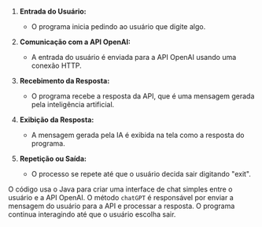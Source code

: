 
1. **Entrada do Usuário:**
   - O programa inicia pedindo ao usuário que digite algo.

2. **Comunicação com a API OpenAI:**
   - A entrada do usuário é enviada para a API OpenAI usando uma conexão HTTP.

3. **Recebimento da Resposta:**
   - O programa recebe a resposta da API, que é uma mensagem gerada pela inteligência artificial.

4. **Exibição da Resposta:**
   - A mensagem gerada pela IA é exibida na tela como a resposta do programa.

5. **Repetição ou Saída:**
   - O processo se repete até que o usuário decida sair digitando "exit".

O código usa o Java para criar uma interface de chat simples entre o usuário e a API OpenAI. O método `chatGPT` é responsável por enviar a mensagem do usuário para a API e processar a resposta. O programa continua interagindo até que o usuário escolha sair.
